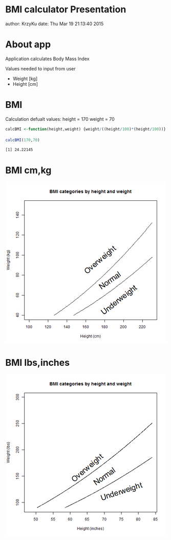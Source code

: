 BMI calculator Presentation
========================================================
author: KrzyKu
date: Thu Mar 19 21:13:40 2015

About app
========================================================

Application calculates Body Mass Index


Values needed to input from user
- Weight [kg]
- Height [cm]


BMI 
========================================================

Calculation defualt values:
height = 170
weight = 70


```r
calcBMI <-function(height,weight) {weight/((height/100)*(height/100))}

calcBMI(170,70)
```

```
[1] 24.22145
```


BMI cm,kg
========================================================

![plot of chunk unnamed-chunk-2](bmi-figure/unnamed-chunk-2-1.png) 

BMI lbs,inches
========================================================

![plot of chunk unnamed-chunk-3](bmi-figure/unnamed-chunk-3-1.png) 
